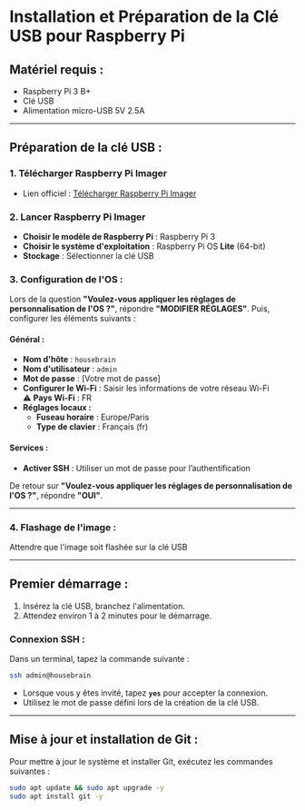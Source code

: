 
# Installation et Préparation de la Clé USB pour Raspberry Pi

## Matériel requis :

- Raspberry Pi 3 B+
- Clé USB
- Alimentation micro-USB 5V 2.5A

---

## Préparation de la clé USB :

### 1. Télécharger Raspberry Pi Imager

- Lien officiel : [Télécharger Raspberry Pi Imager](https://www.raspberrypi.com/software/)

### 2. Lancer Raspberry Pi Imager

- **Choisir le modèle de Raspberry Pi** : Raspberry Pi 3
- **Choisir le système d'exploitation** : Raspberry Pi OS **Lite** (64-bit)
- **Stockage** : Sélectionner la clé USB

### 3. Configuration de l'OS :

Lors de la question **"Voulez-vous appliquer les réglages de personnalisation de l'OS ?"**, répondre **"MODIFIER RÉGLAGES"**. Puis, configurer les éléments suivants :

#### **Général :**
- **Nom d'hôte** : `housebrain`
- **Nom d'utilisateur** : `admin`
- **Mot de passe** : [Votre mot de passe]
- **Configurer le Wi-Fi** : Saisir les informations de votre réseau Wi-Fi  
  ⚠️ **Pays Wi-Fi** : FR
- **Réglages locaux :**
  - **Fuseau horaire** : Europe/Paris
  - **Type de clavier** : Français (fr)


#### **Services :**
- **Activer SSH** : Utiliser un mot de passe pour l’authentification

De retour sur **"Voulez-vous appliquer les réglages de personnalisation de l'OS ?"**, répondre **"OUI"**. 

---

### 4. Flashage de l'image :

Attendre que l'image soit flashée sur la clé USB

---

## Premier démarrage :

1. Insérez la clé USB, branchez l'alimentation.
2. Attendez environ 1 à 2 minutes pour le démarrage.

### Connexion SSH :

Dans un terminal, tapez la commande suivante :
```bash
ssh admin@housebrain
```

- Lorsque vous y êtes invité, tapez **`yes`** pour accepter la connexion.
- Utilisez le mot de passe défini lors de la création de la clé USB.

---

## Mise à jour et installation de Git :

Pour mettre à jour le système et installer Git, exécutez les commandes suivantes :

```bash
sudo apt update && sudo apt upgrade -y
sudo apt install git -y
```

